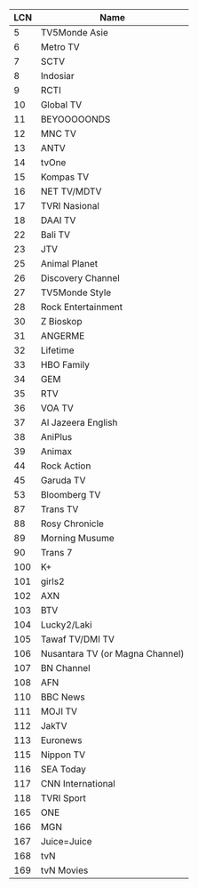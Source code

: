 LCN | Name
-- | --
5 | TV5Monde Asie
6 | Metro TV
7 | SCTV
8 | Indosiar
9 | RCTI
10 | Global TV
11 | BEYOOOOONDS
12 | MNC TV
13 | ANTV
14 | tvOne
15 | Kompas TV
16 | NET TV/MDTV
17 | TVRI Nasional
18 | DAAI TV
22 | Bali TV
23 | JTV
25 | Animal Planet
26 | Discovery Channel
27 | TV5Monde Style
28 | Rock Entertainment
30 | Z Bioskop
31 | ANGERME
32 | Lifetime
33 | HBO Family
34 | GEM
35 | RTV
36 | VOA TV
37 | Al Jazeera English
38 | AniPlus
39 | Animax
44 | Rock Action
45 | Garuda TV
53 | Bloomberg TV
87 | Trans TV
88 | Rosy Chronicle
89 | Morning Musume
90 | Trans 7
100 | K+
101 | girls2
102 | AXN
103 | BTV
104 | Lucky2/Laki
105 | Tawaf TV/DMI TV
106 | Nusantara TV (or Magna Channel)
107 | BN Channel
108 | AFN
110 | BBC News
111 | MOJI TV
112 | JakTV
113 | Euronews
115 | Nippon TV
116 | SEA Today
117 | CNN International
118 | TVRI Sport
165 | ONE
166 | MGN
167 | Juice=Juice
168 | tvN
169 | tvN Movies
